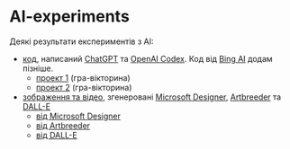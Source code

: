 # AI-experiments
Деякі результати експериментів з AI:
* [код](https://github.com/liketaurus/AI-experiments/tree/main/solutions), написаний [ChatGPT](https://chat.openai.com/chat) та [OpenAI Codex](https://platform.openai.com/playground?mode=chat). Код від [Bing AI](https://www.bing.com/) додам пізніше.
  * [проект 1](https://liketaurus.github.io/AI-experiments/solutions/trivia(Codex)/) (гра-вікторина)
  * [проект 2](https://liketaurus.github.io/AI-experiments/solutions/trivia(GPT)/) (гра-вікторина)   
* [зображення та відео](https://github.com/liketaurus/AI-experiments/tree/main/images), згенеровані [Microsoft Designer](https://designer.microsoft.com/), [Artbreeder](https://www.artbreeder.com/) та [DALL-E](https://labs.openai.com/)
  * [від Microsoft Designer](https://github.com/liketaurus/AI-experiments/tree/main/images/MicrosoftDesigner)
  * [від Artbreeder](https://github.com/liketaurus/AI-experiments/tree/main/images/Artbreeder)
  * [від DALL-E](https://github.com/liketaurus/AI-experiments/tree/main/images/DALL-E)
